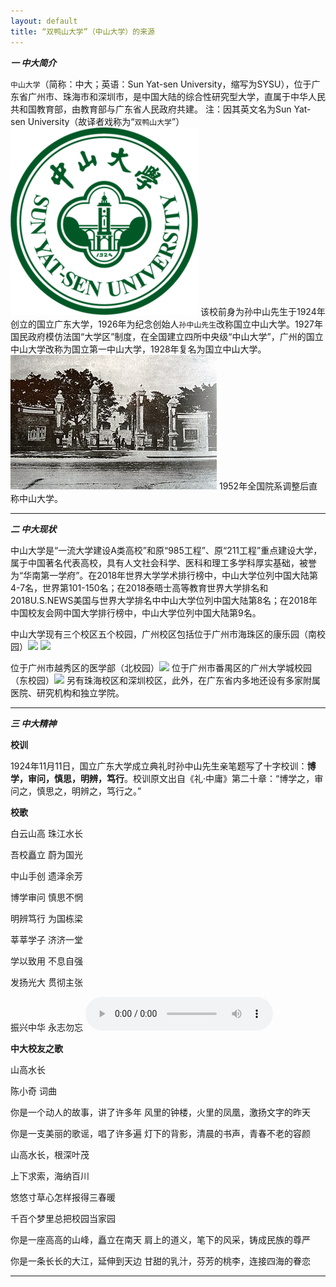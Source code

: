 ```yaml
---
layout: default
title: “双鸭山大学”（中山大学）的来源
---
```


***一   中大简介***

`中山大学`（简称：中大；英语：Sun Yat-sen University，缩写为SYSU），位于广东省广州市、珠海市和深圳市，是中国大陆的综合性研究型大学，直属于中华人民共和国教育部，由教育部与广东省人民政府共建。
  注：因其英文名为Sun Yat-sen University（故译者戏称为“`双鸭山大学`”）
![](\images\300px-Sun_Yat-sen_University_Logo.png)
该校前身为孙中山先生于1924年创立的国立广东大学，1926年为纪念创始人`孙中山先生`改称国立中山大学。1927年国民政府模仿法国“大学区”制度，在全国建立四所中央级“中山大学”，广州的国立中山大学改称为国立第一中山大学，1928年复名为国立中山大学。
![](\images\330px-文明路中山大學校門.jpg)
1952年全国院系调整后直称中山大学。

---
***二  中大现状***

中山大学是“一流大学建设A类高校”和原“985工程”、原“211工程”重点建设大学，属于中国著名代表高校，具有人文社会科学、医科和理工多学科厚实基础，被誉为“华南第一学府”。在2018年世界大学学术排行榜中，中山大学位列中国大陆第4-7名，世界第101-150名；在2018泰晤士高等教育世界大学排名和2018U.S.NEWS美国与世界大学排名中中山大学位列中国大陆第8名；在2018年中国校友会网中国大学排行榜中，中山大学位列中国大陆第9名。

中山大学现有三个校区五个校园，广州校区包括位于广州市海珠区的康乐园（南校园）![](\images\wKgB4lJ7riSAKmXIABDlvNIrKz412.jpeg)
![](\images\20121112045036459841.jpg)

位于广州市越秀区的医学部（北校园）![](\images\20121112045227477980.jpg)
位于广州市番禺区的广州大学城校园（东校园）![](\images\6364031792680867066496742.jpg)
另有珠海校区和深圳校区，此外，在广东省内多地还设有多家附属医院、研究机构和独立学院。

---
***三  中大精神***

**校训**

1924年11月11日，国立广东大学成立典礼时孙中山先生亲笔题写了十字校训：**博学，审问，慎思，明辨，笃行**。校训原文出自《礼·中庸》第二十章：“博学之，审问之，慎思之，明辨之，笃行之。”

**校歌**

白云山高 珠江水长

吾校矗立 蔚为国光

中山手创 遗泽余芳

博学审问 慎思不惘

明辨笃行 为国栋梁

莘莘学子 济济一堂

学以致用 不息自强

发扬光大 贯彻主张

振兴中华 永志勿忘
<audio src='\homework\中唱群星 - 中山大学校歌.mp3' preload="auto" controls autoplay loop>中大校歌</audio>   

**中大校友之歌**

山高水长

陈小奇 词曲

你是一个动人的故事，讲了许多年
风里的钟楼，火里的凤凰，激扬文字的昨天

你是一支美丽的歌谣，唱了许多遍
灯下的背影，清晨的书声，青春不老的容颜

山高水长，根深叶茂

上下求索，海纳百川

悠悠寸草心怎样报得三春暖

千百个梦里总把校园当家园

你是一座高高的山峰，矗立在南天
肩上的道义，笔下的风采，铸成民族的尊严

你是一条长长的大江，延伸到天边
甘甜的乳汁，芬芳的桃李，连接四海的眷恋

---